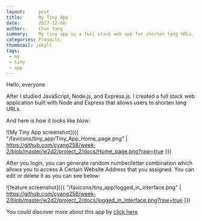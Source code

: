 ```yaml
---
layout:     post
title:      My Tiny App
date:       2017-12-08
author:     Chun Yang
summary:    My tiny app is a full stack web app for shorten long URLs.
categories: Projects
thumbnail: jekyll
tags:
 - my
 - tiny
 - app
---
```


Hello, everyone

After I studied JavaScript, Node.js, and Express.js. I created a full stack web application built with Node and Express that allows users to shorten long URLs. 

And here is how it looks like blow:

![My Tiny App screenshot]({{ "/favicons/tiny_app/Tiny_App_Home_page.png" | https://github.com/cyang258/week-2/blob/master/w2d2/project_2/docs/Home_page.png?raw=true }})

After you login, you can generate random number/letter combination which allows you to access A Certain Website Address that you assigned. You can edit or delete it as you can see below:  

![feature screenshot]({{ "/favicons/tiny_app/logged_in_interface.png" | https://github.com/cyang258/week-2/blob/master/w2d2/project_2/docs/logged_in_interface.png?raw=true }})



You could discover more about this app by [click here][1]

[1]: https://github.com/cyang258/week-2/tree/master/w2d2/project_2